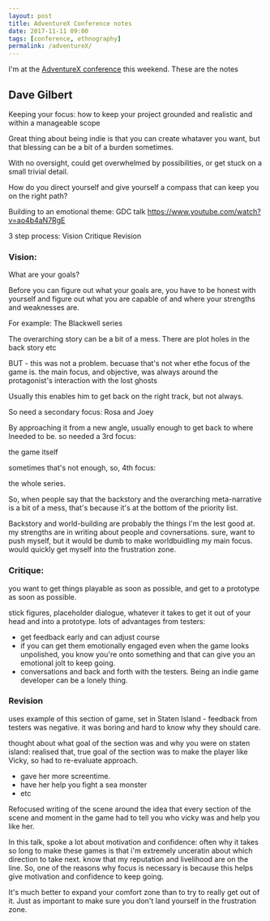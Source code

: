 ```yaml
---
layout: post
title: AdventureX Conference notes
date: 2017-11-11 09:00
tags: [conference, ethnography]
permalink: /adventureX/
---
```

I'm at the [AdventureX conference](http://www.adventurexpo.org/) this weekend. These are the notes

## Dave Gilbert

Keeping your focus: how to keep your project grounded and realistic and within a manageable scope

Great thing about being indie is that you can create whataver you want, but that blessing can be a bit of a burden sometimes.

With no oversight, could get overwhelmed by possibilities, or get stuck on a small trivial detail.

How do you direct yourself and give yourself a compass that can keep you on the right path?

Building to an emotional theme: GDC talk https://www.youtube.com/watch?v=ao4b4aN7RgE

3 step process:
Vision
Critique
Revision

### Vision: 

What are your goals?

Before you can figure out what your goals are, you have to be honest with yourself and figure out what you are capable of and where your strengths and weaknesses are.

For example: The Blackwell series

The overarching story can be a bit of a mess. There are plot holes in the back story etc

BUT - this was not a problem. becuase that's not wher ethe focus of the game is. the main focus, and objective, was always around the protagonist's interaction with the lost ghosts

Usually this enables him to get back on the right track, but not always.

So need a secondary focus: Rosa and Joey

By approaching it from a new angle, usually enough to get back to where Ineeded to be. so needed a 3rd focus:

the game itself 

sometimes that's not enough, so, 4th focus:

the whole series.

So, when people say that the backstory and the overarching meta-narrative is a bit of a mess, that's because it's at the bottom of the priority list.

Backstory and world-building are probably the things I'm the lest good at. my strengths are in writing about people and covnersations. sure, want to push myself, but it would be dumb to make worldbuidling my main focus. would quickly get myself into the frustration zone.

### Critique: 

you want to get things playable as soon as possible, and get to a prototype as soon as possible.  

stick figures, placeholder dialogue, whatever it takes to get it out of your head and into a prototype. lots of advantages from testers:

- get feedback early and can adjust course
- if you can get them emotionally engaged even when the game looks unpolished, you know you're onto something and that can give you an emotional jolt to keep going.
- conversations and back and forth with the testers. Being an indie game developer can be a lonely thing.

### Revision

uses example of this section of game, set in Staten Island - feedback from testers was negative. it was boring and hard to know why they should care.

thought about what goal of the section was and why you were on staten island: realised that, true goal of the section was to make the player like Vicky, so had to re-evaluate approach.

- gave her more screentime. 
- have her help you fight a sea monster
- etc

Refocused writing of the scene around the idea that every section of the scene and moment in the game had to tell you who vicky was and help you like her.

In this talk, spoke a lot about motivation and confidence: often why it takes so long to make these games is that i'm extremely unceratin about which direction to take next. know that my reputation and livelihood are on the line. So, one of the reasons why focus is necessary is because this helps give motivation and confidence to keep going.

It's much better to expand your comfort zone than to try to really get out of it. Just as important to make sure you don't land yourself in the frustration zone.


